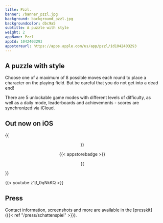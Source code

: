 ```yaml
---
title: Pzzl.
banner: /banner_pzzl.jpg
background: background_pzzl.jpg
backgroundcolor: dbc9a5
subtitle: A puzzle with style
weight: 2
appName: Pzzl
appId: 1042403293
appstoreurl: https://apps.apple.com/us/app/pzzl/id1042403293
---
```


## A puzzle with style

Choose one of a maximum of 8 possible moves each round to place a character on the playing field. But be careful that you do not get into a dead end!

There are 5 unlockable game modes with different levels of difficulty, as well as a daily mode, leaderboards and achievements - scores are synchronized via iCloud.

## Out now on iOS

{{<center>}}

{{< appstorebadge >}}

{{</center>}}

{{< youtube z1jf_0qNkKQ >}}

## Press

Contact information, screenshots and more are available in the [presskit]({{< ref "/press/schattenspiel" >}}).